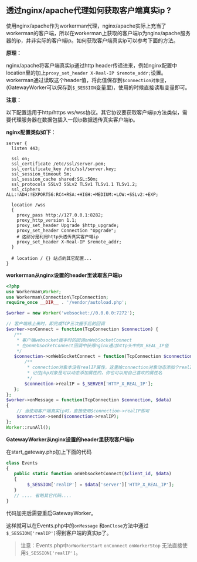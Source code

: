## 透过nginx/apache代理如何获取客户端真实ip ?
使用nginx/apache作为workerman代理，nginx/apache实际上充当了workerman的客户端，所以在workerman上获取的客户端ip为nginx/apache服务器的ip，并非实际的客户端ip。如何获取客户端真实ip可以参考下面的方法。

**原理：**

nginx/apache将客户端真实ip通过http header传递进来，例如nginx配置中location里的加上```proxy_set_header X-Real-IP $remote_addr;```设置。workerman通过读取这个header值，将此值保存到```$connection对象里```，(GatewayWorker可以保存到```$_SESSION```变量里)，使用的时候直接读取变量即可。

**注意：**

以下配置适用于http/https ws/wss协议。其它协议要获取客户端ip方法类似，需要代理服务器在数据包插入一段ip数据透传真实客户端ip。

**nginx配置类似如下**：
```
server {
  listen 443;

  ssl on;
  ssl_certificate /etc/ssl/server.pem;
  ssl_certificate_key /etc/ssl/server.key;
  ssl_session_timeout 5m;
  ssl_session_cache shared:SSL:50m;
  ssl_protocols SSLv3 SSLv2 TLSv1 TLSv1.1 TLSv1.2;
  ssl_ciphers ALL:!ADH:!EXPORT56:RC4+RSA:+HIGH:+MEDIUM:+LOW:+SSLv2:+EXP;

  location /wss
  {
    proxy_pass http://127.0.0.1:8282;
    proxy_http_version 1.1;
    proxy_set_header Upgrade $http_upgrade;
    proxy_set_header Connection "Upgrade";
    # 这部分是利用http头透传真实客户端ip
    proxy_set_header X-Real-IP $remote_addr;
  }
  
  # location / {} 站点的其它配置...
}
```

**workerman从nginx设置的header里读取客户端ip**

```php
<?php
use Workerman\Worker;
use Workerman\Connection\TcpConnection;
require_once __DIR__ . '/vendor/autoload.php';

$worker = new Worker('websocket://0.0.0.0:7272');

// 客户端练上来时，即完成TCP三次握手后的回调
$worker->onConnect = function(TcpConnection $connection) {
   /**
    * 客户端websocket握手时的回调onWebSocketConnect
    * 在onWebSocketConnect回调中获得nginx通过http头中的X_REAL_IP值
    */
   $connection->onWebSocketConnect = function(TcpConnection $connection){
       /**
        * connection对象本没有realIP属性，这里给connection对象动态添加个realIP属性
        * 记住php对象是可以动态添加属性的，你也可以用自己喜欢的属性名
        */
       $connection->realIP = $_SERVER['HTTP_X_REAL_IP'];
   };
};
$worker->onMessage = function(TcpConnection $connection, $data)
{
    // 当使用客户端真实ip时，直接使用$connection->realIP即可
    $connection->send($connection->realIP);
};
Worker::runAll();
```

**GatewayWorker从nginx设置的header里获取客户端ip**

在start_gateway.php加上下面的代码
```php
class Events
{
   public static function onWebsocketConnect($client_id, $data)
   {    
        $_SESSION['realIP'] = $data['server']['HTTP_X_REAL_IP'];
   }
   // .... 省略其它代码....
}
```
代码加完后需要重启GatewayWorker。

这样就可以在Events.php中的`onMessage` 和`onClose`方法中通过`$_SESSION['realIP']`得到客户端的真实ip了。

> 注意：Events.php中`onWorkerStart` `onConnect` `onWorkerStop` 无法直接使用`$_SESSION['realIP']`。